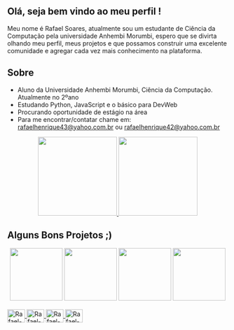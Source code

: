 ## Olá, seja bem vindo ao meu perfil !

 Meu nome é Rafael Soares, atualmente sou um estudante de Ciência da Computação pela universidade Anhembi Morumbi, espero que se divirta olhando meu perfil, meus projetos e que possamos construir uma excelente comunidade e agregar cada vez mais conhecimento na plataforma.
 
## Sobre

- Aluno da Universidade Anhembi Morumbi, Ciência da Computação. Atualmente no 2ºano
- Estudando Python, JavaScript e o básico para DevWeb
- Procurando oportunidade de estágio na área
- Para me encontrar/contatar chame em: rafaelhenrique43@yahoo.com.br ou rafaelhenrique42@yahoo.com.br

<div align="center">
  <a href="https://github.com/RafaelHGS">
  <img height="180em" src="https://github-readme-stats.vercel.app/api?username=RafaelHGS&show_icons=true&theme=gotham&include_all_commits=true&count_private=true"/>
  <img height="180em" src="https://github-readme-stats.vercel.app/api/top-langs/?username=RafaelHGS&layout=compact&langs_count=7&theme=gotham"/>
  </a>
</div>

## Alguns Bons Projetos ;)
<div align="center">
  <a href="https://github.com/RafaelHGS/A3---Usabilidade-Sistemas-Distribu-dos">
    <img height="120em" src="https://github-readme-stats.vercel.app/api/pin/?username=RafaelHGS&repo=A3---Usabilidade-Sistemas-Distribu-dos&theme=gotham"></a>
  <a href="https://github.com/RafaelHGS/Modelo-Site-Simples">
    <img height="120em" src="https://github-readme-stats.vercel.app/api/pin/?username=RafaelHGS&repo=Modelo-Site-Simples&theme=gotham"></a>
  <a href="https://github.com/RafaelHGS/ProjetoPortaria">
    <img height="120em" src="https://github-readme-stats.vercel.app/api/pin/?username=RafaelHGS&repo=ProjetoPortaria&theme=gotham"></a>
  <a href="https://github.com/RafaelHGS/Cifra-de-Cesar">
    <img height="120em" src="https://github-readme-stats.vercel.app/api/pin/?username=RafaelHGS&repo=Cifra-de-Cesar&theme=gotham"></a>
</div>

<div style="display: inline_block"><br>
 <a href="https://github.com/RafaelHGS">
  <img align="center" alt="Rafael-Python" height="30" width="40" src="https://cdn.jsdelivr.net/gh/devicons/devicon/icons/python/python-original.svg">
  <img align="center" alt="Rafael-Js" height="30" width="40" src="https://cdn.jsdelivr.net/gh/devicons/devicon/icons/javascript/javascript-original.svg">
  <img align="center" alt="Rafael-HTML" height="30" width="40" src="https://cdn.jsdelivr.net/gh/devicons/devicon/icons/html5/html5-original-wordmark.svg">
  <img align="center" alt="Rafael-CSS" height="30" width="40" src="https://cdn.jsdelivr.net/gh/devicons/devicon/icons/css3/css3-original-wordmark.svg">
  </a>
</div>

##
